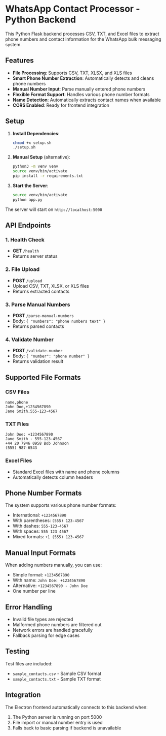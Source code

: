# WhatsApp Contact Processor - Python Backend

This Python Flask backend processes CSV, TXT, and Excel files to extract phone numbers and contact information for the WhatsApp bulk messaging system.

## Features

- **File Processing**: Supports CSV, TXT, XLSX, and XLS files
- **Smart Phone Number Extraction**: Automatically detects and cleans phone numbers
- **Manual Number Input**: Parse manually entered phone numbers
- **Flexible Format Support**: Handles various phone number formats
- **Name Detection**: Automatically extracts contact names when available
- **CORS Enabled**: Ready for frontend integration

## Setup

1. **Install Dependencies**:

   ```bash
   chmod +x setup.sh
   ./setup.sh
   ```

2. **Manual Setup** (alternative):

   ```bash
   python3 -m venv venv
   source venv/bin/activate
   pip install -r requirements.txt
   ```

3. **Start the Server**:
   ```bash
   source venv/bin/activate
   python app.py
   ```

The server will start on `http://localhost:5000`

## API Endpoints

### 1. Health Check

- **GET** `/health`
- Returns server status

### 2. File Upload

- **POST** `/upload`
- Upload CSV, TXT, XLSX, or XLS files
- Returns extracted contacts

### 3. Parse Manual Numbers

- **POST** `/parse-manual-numbers`
- Body: `{ "numbers": "phone numbers text" }`
- Returns parsed contacts

### 4. Validate Number

- **POST** `/validate-number`
- Body: `{ "number": "phone number" }`
- Returns validation result

## Supported File Formats

### CSV Files

```csv
name,phone
John Doe,+1234567890
Jane Smith,555-123-4567
```

### TXT Files

```
John Doe: +1234567890
Jane Smith - 555-123-4567
+44 20 7946 0958 Bob Johnson
(555) 987-6543
```

### Excel Files

- Standard Excel files with name and phone columns
- Automatically detects column headers

## Phone Number Formats

The system supports various phone number formats:

- International: `+1234567890`
- With parentheses: `(555) 123-4567`
- With dashes: `555-123-4567`
- With spaces: `555 123 4567`
- Mixed formats: `+1 (555) 123-4567`

## Manual Input Formats

When adding numbers manually, you can use:

- Simple format: `+1234567890`
- With name: `John Doe: +1234567890`
- Alternative: `+1234567890 - John Doe`
- One number per line

## Error Handling

- Invalid file types are rejected
- Malformed phone numbers are filtered out
- Network errors are handled gracefully
- Fallback parsing for edge cases

## Testing

Test files are included:

- `sample_contacts.csv` - Sample CSV format
- `sample_contacts.txt` - Sample TXT format

## Integration

The Electron frontend automatically connects to this backend when:

1. The Python server is running on port 5000
2. File import or manual number entry is used
3. Falls back to basic parsing if backend is unavailable

